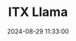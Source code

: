 ---
layout: post
title: ITX Llama
summary: 
date: '2024-08-29 11:33:00'
#tags: [Computers, Motherboards, PC]
tags: [Computers]
---